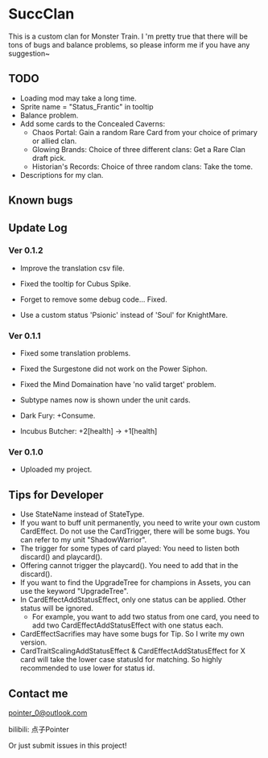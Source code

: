 # SuccClan

This is a custom clan for Monster Train. 
I 'm pretty true that there will be tons of bugs and balance problems, so please inform me if you have any suggestion~

## TODO
- Loading mod may take a long time.
- Sprite name = "Status_Frantic" in tooltip
- Balance problem.
- Add some cards to the Concealed Caverns:
	- Chaos Portal: Gain a random Rare Card from your choice of primary or allied clan.
	- Glowing Brands: Choice of three different clans: Get a Rare Clan draft pick.
	- Historian's Records: Choice of three random clans: Take the tome.
- Descriptions for my clan.

## Known bugs


## Update Log

### Ver 0.1.2
- Improve the translation csv file.
- Fixed the tooltip for Cubus Spike.
- Forget to remove some debug code... Fixed.

- Use a custom status 'Psionic' instead of 'Soul' for KnightMare.

### Ver 0.1.1
- Fixed some translation problems.
- Fixed the Surgestone did not work on the Power Siphon.
- Fixed the Mind Domaination have 'no valid target' problem.
- Subtype names now is shown under the unit cards.

- Dark Fury: +Consume.
- Incubus Butcher: +2[health] -> +1[health]

### Ver 0.1.0
- Uploaded my project.


## Tips for Developer

- Use StateName instead of StateType.
- If you want to buff unit permanently, you need to write your own custom CardEffect. Do not use the CardTrigger, there will be some bugs. You can refer to my unit "ShadowWarrior".
- The trigger for some types of card played: You need to listen both discard() and playcard().
- Offering cannot trigger the playcard(). You need to add that in the discard().
- If you want to find the UpgradeTree for champions in Assets, you can use the keyword "UpgradeTree".
- In CardEffectAddStatusEffect, only one status can be applied. Other status will be ignored.
	- For example, you want to add two status from one card, you need to add two CardEffectAddStatusEffect with one status each.
- CardEffectSacrifies may have some bugs for Tip. So I write my own version.
- CardTraitScalingAddStatusEffect & CardEffectAddStatusEffect for X card will take the lower case statusId for matching. So highly recommended to use lower for status id. 

## Contact me
pointer_0@outlook.com

bilibili: 点子Pointer

Or just submit issues in this project!
